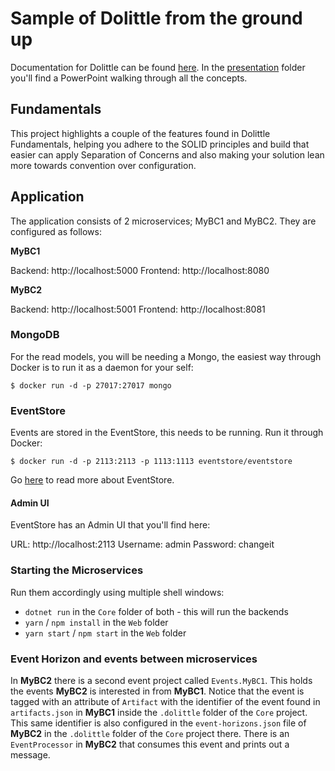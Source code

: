 # Sample of Dolittle from the ground up

Documentation for Dolittle can be found [here](https://dolittle.io).
In the [presentation](./Presentation) folder you'll find a PowerPoint walking through all
the concepts.

## Fundamentals

This project highlights a couple of the features found in Dolittle Fundamentals,
helping you adhere to the SOLID principles and build that easier can apply Separation
of Concerns and also making your solution lean more towards convention over configuration.

## Application

The application consists of 2 microservices; MyBC1 and MyBC2. They are configured as follows:

**MyBC1**

Backend: http://localhost:5000
Frontend: http://localhost:8080

**MyBC2**

Backend: http://localhost:5001
Frontend: http://localhost:8081

### MongoDB

For the read models, you will be needing a Mongo, the easiest way through Docker is to run
it as a daemon for your self:

```shell
$ docker run -d -p 27017:27017 mongo
```

### EventStore

Events are stored in the EventStore, this needs to be running. Run it through Docker:

```shell
$ docker run -d -p 2113:2113 -p 1113:1113 eventstore/eventstore
```

Go [here](https://eventstore.org) to read more about EventStore.

#### Admin UI

EventStore has an Admin UI that you'll find here:

URL: http://localhost:2113
Username: admin
Password: changeit

### Starting the Microservices

Run them accordingly using multiple shell windows:

- `dotnet run` in the `Core` folder of both - this will run the backends
- `yarn` / `npm install` in the `Web` folder
- `yarn start` / `npm start` in the `Web` folder

### Event Horizon and events between microservices

In **MyBC2** there is a second event project called `Events.MyBC1`.
This holds the events **MyBC2** is interested in from **MyBC1**.
Notice that the event is tagged with an attribute of `Artifact` with
the identifier of the event found in `artifacts.json` in **MyBC1**
inside the `.dolittle` folder of the `Core` project.
This same identifier is also configured in the `event-horizons.json`
file of **MyBC2** in the `.dolittle` folder of the `Core` project there.
There is an `EventProcessor` in **MyBC2** that consumes this event and
prints out a message.
